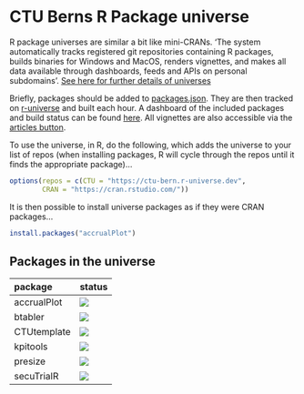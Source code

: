 CTU Berns R Package universe
================

R package universes are similar a bit like mini-CRANs. ‘The system
automatically tracks registered git repositories containing R packages,
builds binaries for Windows and MacOS, renders vignettes, and makes all
data available through dashboards, feeds and APIs on personal
subdomains’. [See here for further details of
universes](https://ropensci.org/blog/2021/06/22/setup-runiverse/)

Briefly, packages should be added to [packages.json](packages.json).
They are then tracked on
[r-universe](https://github.com/r-universe/ctu-bern) and built each
hour. A dashboard of the included packages and build status can be found
[here](https://ctu-bern.r-universe.dev/ui#builds). All vignettes are
also accessible via the [articles
button](https://ctu-bern.r-universe.dev/ui#articles).

To use the universe, in R, do the following, which adds the universe to
your list of repos (when installing packages, R will cycle through the
repos until it finds the appropriate package)…

``` r
options(repos = c(CTU = "https://ctu-bern.r-universe.dev",
        CRAN = "https://cran.rstudio.com/"))
```

It is then possible to install universe packages as if they were CRAN
packages…

``` r
install.packages("accrualPlot")
```

## Packages in the universe

| package     | status                                                  |
| :---------- | :------------------------------------------------------ |
| accrualPlot | ![](https://ctu-bern.r-universe.dev/badges/accrualPlot) |
| btabler     | ![](https://ctu-bern.r-universe.dev/badges/btabler)     |
| CTUtemplate | ![](https://ctu-bern.r-universe.dev/badges/CTUtemplate) |
| kpitools    | ![](https://ctu-bern.r-universe.dev/badges/kpitools)    |
| presize     | ![](https://ctu-bern.r-universe.dev/badges/presize)     |
| secuTrialR  | ![](https://ctu-bern.r-universe.dev/badges/secuTrialR)  |
